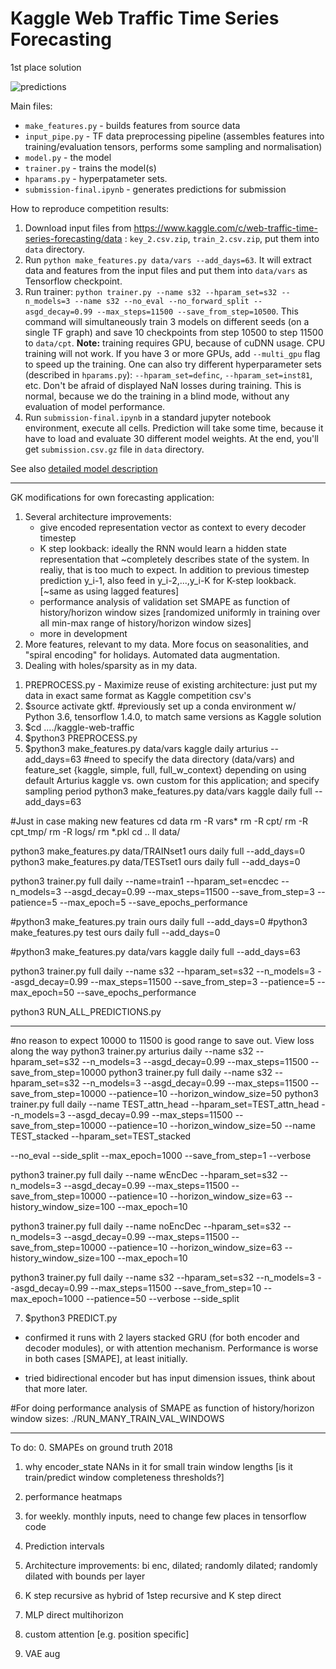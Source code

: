 # Kaggle Web Traffic Time Series Forecasting
1st place solution

![predictions](images/predictions.png)

Main files:
 * `make_features.py` - builds features from source data
 * `input_pipe.py` - TF data preprocessing pipeline (assembles features
  into training/evaluation tensors, performs some sampling and normalisation)
 * `model.py` - the model
 * `trainer.py` - trains the model(s)
 * `hparams.py` - hyperpatameter sets.
 * `submission-final.ipynb` - generates predictions for submission

How to reproduce competition results:
1. Download input files from https://www.kaggle.com/c/web-traffic-time-series-forecasting/data :
`key_2.csv.zip`, `train_2.csv.zip`, put them into `data` directory.
2. Run `python make_features.py data/vars --add_days=63`. It will
extract data and features from the input files and put them into
`data/vars` as Tensorflow checkpoint.
3. Run trainer:
`python trainer.py --name s32 --hparam_set=s32 --n_models=3 --name s32 --no_eval --no_forward_split
 --asgd_decay=0.99 --max_steps=11500 --save_from_step=10500`. This command
 will simultaneously train 3 models on different seeds (on a single TF graph)
 and save 10 checkpoints from step 10500 to step 11500 to `data/cpt`.
 __Note:__ training requires GPU, because of cuDNN usage. CPU training will not work.
 If you have 3 or more GPUs, add `--multi_gpu` flag to speed up the training. One can also try different
hyperparameter sets (described in `hparams.py`): `--hparam_set=definc`,
`--hparam_set=inst81`, etc.
Don't be afraid of displayed NaN losses during training. This is normal,
because we do the training in a blind mode, without any evaluation of model performance.
4. Run `submission-final.ipynb` in a standard jupyter notebook environment,
execute all cells. Prediction will take some time, because it have to
load and evaluate 30 different model weights. At the end,
you'll get `submission.csv.gz` file in `data` directory.

See also [detailed model description](how_it_works.md)




-----------------------------------

GK modifications for own forecasting application:

1) Several architecture improvements:
	- give encoded representation vector as context to every decoder timestep
	- K step lookback: ideally the RNN would learn a hidden state representation that ~completely describes state of the system. In realiy, that is too much to expect. In addition to previous timestep prediction y_i-1, also feed in y_i-2,...,y_i-K for K-step lookback. [~same as using lagged features]
	- performance analysis of validation set SMAPE as function of history/horizon window sizes [randomized uniformly in training over all min-max range of history/horizon window sizes]
	- more in development
2) More features, relevant to my data. More focus on seasonalities, and "spiral encoding" for holidays. Automated data augmentation.
3) Dealing with holes/sparsity as in my data.


1. PREPROCESS.py - Maximize reuse of existing architecture: just put my data in exact same format as Kaggle competition csv's
2. $source activate gktf.  #previously set up a conda environment w/ Python 3.6, tensorflow 1.4.0, to match same versions as Kaggle solution
3. $cd ..../kaggle-web-traffic
4. $python3 PREPROCESS.py
5. $python3 make_features.py data/vars kaggle daily arturius --add_days=63 #need to specify the data directory (data/vars) and feature_set {kaggle, simple, full, full_w_context} depending on using default Arturius kaggle vs. own custom for this application; and specify sampling period
python3 make_features.py data/vars kaggle daily full --add_days=63

#Just in case making new features
cd data
rm -R vars*
rm -R cpt/
rm -R cpt_tmp/
rm -R logs/
rm *.pkl
cd ..
ll data/

python3 make_features.py data/TRAINset1 ours daily full --add_days=0
python3 make_features.py data/TESTset1 ours daily full --add_days=0

python3 trainer.py full daily --name=train1 --hparam_set=encdec --n_models=3 --asgd_decay=0.99 --max_steps=11500 --save_from_step=3 --patience=5 --max_epoch=5 --save_epochs_performance








#python3 make_features.py train ours daily full --add_days=0
#python3 make_features.py test ours daily full --add_days=0

#python3 make_features.py data/vars kaggle daily full --add_days=63

python3 trainer.py full daily --name s32 --hparam_set=s32 --n_models=3 --asgd_decay=0.99 --max_steps=11500 --save_from_step=3 --patience=5 --max_epoch=50 --save_epochs_performance

python3 RUN_ALL_PREDICTIONS.py






----------------------------------------------------------------------------------------------------------------------------------------------------------

#no reason to expect 10000 to 11500 is good range to save out. View loss along the way
python3 trainer.py arturius daily --name s32 --hparam_set=s32 --n_models=3 --asgd_decay=0.99 --max_steps=11500 --save_from_step=10000
python3 trainer.py full daily --name s32 --hparam_set=s32 --n_models=3 --asgd_decay=0.99 --max_steps=11500 --save_from_step=10000 --patience=10 --horizon_window_size=50
python3 trainer.py full daily --name TEST_attn_head --hparam_set=TEST_attn_head --n_models=3 --asgd_decay=0.99 --max_steps=11500 --save_from_step=10000 --patience=10 --horizon_window_size=50
--name TEST_stacked --hparam_set=TEST_stacked

--no_eval
--side_split
--max_epoch=1000
--save_from_step=1
--verbose


python3 trainer.py full daily --name wEncDec --hparam_set=s32 --n_models=3 --asgd_decay=0.99 --max_steps=11500 --save_from_step=10000 --patience=10 --horizon_window_size=63 --history_window_size=100 --max_epoch=10

python3 trainer.py full daily --name noEncDec --hparam_set=s32 --n_models=3 --asgd_decay=0.99 --max_steps=11500 --save_from_step=10000 --patience=10 --horizon_window_size=63 --history_window_size=100 --max_epoch=10


python3 trainer.py full daily --name s32 --hparam_set=s32 --n_models=3 --asgd_decay=0.99 --max_steps=11500 --save_from_step=10 --max_epoch=1000 --patience=50 --verbose --side_split




7. $python3 PREDICT.py

- confirmed it runs with 2 layers stacked GRU (for both encoder and decoder modules), or with attention mechanism. Performance is worse in both cases [SMAPE], at least initially.

- tried bidirectional encoder but has input dimension issues, think about that more later.



#For doing performance analysis of SMAPE as function of history/horizon window sizes:
./RUN_MANY_TRAIN_VAL_WINDOWS


----------------------------------------------------------------------------------------------------------------------------------------------------------
To do:
0. SMAPEs on ground truth 2018
1. why encoder_state NANs in it for small train window lengths [is it train/predict window completeness thresholds?]
1. performance heatmaps

2. for weekly. monthly inputs, need to change few places in tensorflow code
3. Prediction intervals
4. Architecture improvements: bi enc, dilated; randomly dilated; randomly dilated with bounds per layer
4. K step recursive as hybrid of 1step recursive and K step direct
4. MLP direct multihorizon
5. custom attention [e.g. position specific]
6. VAE aug